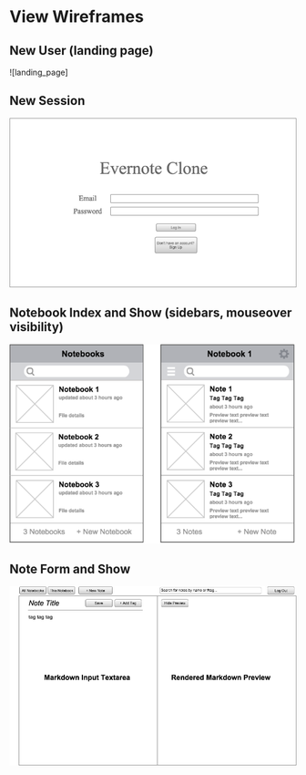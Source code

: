 # View Wireframes

## New User (landing page)
![landing_page]

## New Session
![new-session]

## Notebook Index and Show (sidebars, mouseover visibility)
![notebook-index-and-show]

## Note Form and Show
![note-form-and-show]

[landing-page]: ./wireframes/new_user.png
[new-session]: ./wireframes/new_session.png
[notebook-index-and-show]: ./wireframes/notebook_index_and_show.png
[note-form-and-show]: ./wireframes/note_form_and_show.png
